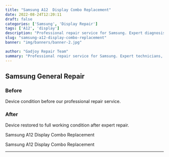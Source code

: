 ```yaml
---
title: "Samsung A12  Display Combo Replacement"
date: 2022-08-24T12:20:11
draft: false
categories: ['Samsung', 'Display Repair']
tags: ['A12', 'display']
description: "Professional repair service for Samsung. Expert diagnosis and quality repairs in Bangalore."
slug: "samsung-a12-display-combo-replacement"
banner: "img/banners/banner-2.jpg"

author: "Gadjoy Repair Team"
summary: "Professional repair service for Samsung. Expert technicians, quality parts, warranty included."
---
```


## Samsung General Repair

### Before

Device condition before our professional repair service.

### After

Device restored to full working condition after expert repair.

Samsung A12 Display Combo Replacement

Samsung A12 Display Combo Replacement

---